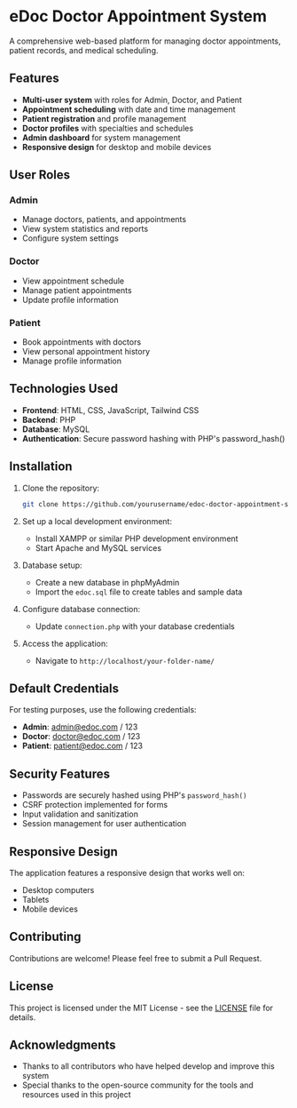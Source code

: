 # eDoc Doctor Appointment System

A comprehensive web-based platform for managing doctor appointments, patient records, and medical scheduling.

## Features

- **Multi-user system** with roles for Admin, Doctor, and Patient
- **Appointment scheduling** with date and time management
- **Patient registration** and profile management
- **Doctor profiles** with specialties and schedules
- **Admin dashboard** for system management
- **Responsive design** for desktop and mobile devices

## User Roles

### Admin
- Manage doctors, patients, and appointments
- View system statistics and reports
- Configure system settings

### Doctor
- View appointment schedule
- Manage patient appointments
- Update profile information

### Patient
- Book appointments with doctors
- View personal appointment history
- Manage profile information

## Technologies Used

- **Frontend**: HTML, CSS, JavaScript, Tailwind CSS
- **Backend**: PHP
- **Database**: MySQL
- **Authentication**: Secure password hashing with PHP's password_hash()

## Installation

1. Clone the repository:
   ```bash
   git clone https://github.com/yourusername/edoc-doctor-appointment-system.git
   ```

2. Set up a local development environment:
   - Install XAMPP or similar PHP development environment
   - Start Apache and MySQL services

3. Database setup:
   - Create a new database in phpMyAdmin
   - Import the `edoc.sql` file to create tables and sample data

4. Configure database connection:
   - Update `connection.php` with your database credentials

5. Access the application:
   - Navigate to `http://localhost/your-folder-name/`

## Default Credentials

For testing purposes, use the following credentials:

- **Admin**: admin@edoc.com / 123
- **Doctor**: doctor@edoc.com / 123
- **Patient**: patient@edoc.com / 123

## Security Features

- Passwords are securely hashed using PHP's `password_hash()`
- CSRF protection implemented for forms
- Input validation and sanitization
- Session management for user authentication

## Responsive Design

The application features a responsive design that works well on:
- Desktop computers
- Tablets
- Mobile devices

## Contributing

Contributions are welcome! Please feel free to submit a Pull Request.

## License

This project is licensed under the MIT License - see the [LICENSE](LICENSE) file for details.

## Acknowledgments

- Thanks to all contributors who have helped develop and improve this system
- Special thanks to the open-source community for the tools and resources used in this project